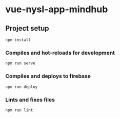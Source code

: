 # vue-nysl-app-mindhub

## Project setup
```
npm install
```

### Compiles and hot-reloads for development
```
npm run serve
```

### Compiles and deploys to firebase
```
npm run deploy
```

### Lints and fixes files
```
npm run lint
```
